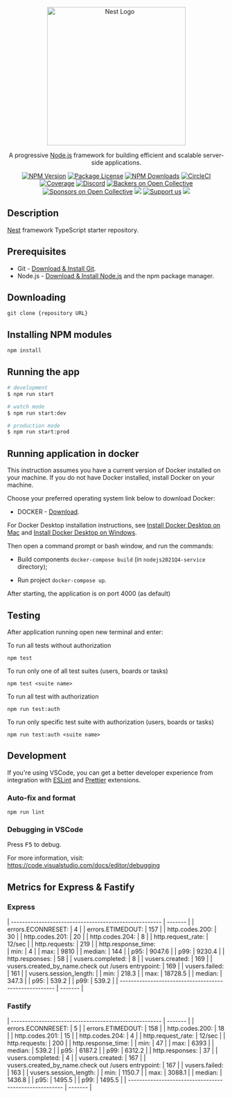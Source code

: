 <p align="center">
  <a href="http://nestjs.com/" target="blank"><img src="https://nestjs.com/img/logo_text.svg" width="320" alt="Nest Logo" /></a>
</p>

[circleci-image]: https://img.shields.io/circleci/build/github/nestjs/nest/master?token=abc123def456
[circleci-url]: https://circleci.com/gh/nestjs/nest

  <p align="center">A progressive <a href="http://nodejs.org" target="_blank">Node.js</a> framework for building efficient and scalable server-side applications.</p>
    <p align="center">
<a href="https://www.npmjs.com/~nestjscore" target="_blank"><img src="https://img.shields.io/npm/v/@nestjs/core.svg" alt="NPM Version" /></a>
<a href="https://www.npmjs.com/~nestjscore" target="_blank"><img src="https://img.shields.io/npm/l/@nestjs/core.svg" alt="Package License" /></a>
<a href="https://www.npmjs.com/~nestjscore" target="_blank"><img src="https://img.shields.io/npm/dm/@nestjs/common.svg" alt="NPM Downloads" /></a>
<a href="https://circleci.com/gh/nestjs/nest" target="_blank"><img src="https://img.shields.io/circleci/build/github/nestjs/nest/master" alt="CircleCI" /></a>
<a href="https://coveralls.io/github/nestjs/nest?branch=master" target="_blank"><img src="https://coveralls.io/repos/github/nestjs/nest/badge.svg?branch=master#9" alt="Coverage" /></a>
<a href="https://discord.gg/G7Qnnhy" target="_blank"><img src="https://img.shields.io/badge/discord-online-brightgreen.svg" alt="Discord"/></a>
<a href="https://opencollective.com/nest#backer" target="_blank"><img src="https://opencollective.com/nest/backers/badge.svg" alt="Backers on Open Collective" /></a>
<a href="https://opencollective.com/nest#sponsor" target="_blank"><img src="https://opencollective.com/nest/sponsors/badge.svg" alt="Sponsors on Open Collective" /></a>
  <a href="https://paypal.me/kamilmysliwiec" target="_blank"><img src="https://img.shields.io/badge/Donate-PayPal-ff3f59.svg"/></a>
    <a href="https://opencollective.com/nest#sponsor"  target="_blank"><img src="https://img.shields.io/badge/Support%20us-Open%20Collective-41B883.svg" alt="Support us"></a>
  <a href="https://twitter.com/nestframework" target="_blank"><img src="https://img.shields.io/twitter/follow/nestframework.svg?style=social&label=Follow"></a>
</p>
  <!--[![Backers on Open Collective](https://opencollective.com/nest/backers/badge.svg)](https://opencollective.com/nest#backer)
  [![Sponsors on Open Collective](https://opencollective.com/nest/sponsors/badge.svg)](https://opencollective.com/nest#sponsor)-->

## Description

[Nest](https://github.com/nestjs/nest) framework TypeScript starter repository.

## Prerequisites

- Git - [Download & Install Git](https://git-scm.com/downloads).
- Node.js - [Download & Install Node.js](https://nodejs.org/en/download/) and the npm package manager.

## Downloading

```
git clone {repository URL}
```

## Installing NPM modules

```
npm install
```

## Running the app

```bash
# development
$ npm run start

# watch mode
$ npm run start:dev

# production mode
$ npm run start:prod
```

## Running application in docker

This instruction assumes you have a current version of Docker installed on your machine. If you do not have Docker installed, install Docker on your machine.

Choose your preferred operating system link below to download Docker:
- DOCKER - [Download](https://docs.docker.com/get-started/#download-and-install-docker).

For Docker Desktop installation instructions, see [Install Docker Desktop on Mac](https://docs.docker.com/desktop/mac/install/) and  [Install Docker Desktop on Windows](https://docs.docker.com/desktop/windows/install/).

Then open a command prompt or bash window, and run the commands:

- Build components `docker-compose build` (in `nodejs2021Q4-service` directory);

- Run project `docker-compose up`.

After starting, the application is on port 4000 (as default) 

## Testing

After application running open new terminal and enter:

To run all tests without authorization

```
npm test
```

To run only one of all test suites (users, boards or tasks)

```
npm test <suite name>
```

To run all test with authorization

```
npm run test:auth
```

To run only specific test suite with authorization (users, boards or tasks)

```
npm run test:auth <suite name>
```

## Development

If you're using VSCode, you can get a better developer experience from integration with [ESLint](https://marketplace.visualstudio.com/items?itemName=dbaeumer.vscode-eslint) and [Prettier](https://marketplace.visualstudio.com/items?itemName=esbenp.prettier-vscode) extensions.

### Auto-fix and format

```
npm run lint
```

### Debugging in VSCode

Press <kbd>F5</kbd> to debug.

For more information, visit: https://code.visualstudio.com/docs/editor/debugging

## Metrics for Express & Fastify

### Express

| ------------------------------------------------------ | ------- |
| errors.ECONNRESET: | 4 |
| errors.ETIMEDOUT:                                      | 157     |
| http.codes.200:                                        | 30      |
| http.codes.201:                                        | 20      |
| http.codes.204:                                        | 8       |
| http.request_rate:                                     | 12/sec  |
| http.requests:                                         | 219     |
| http.response_time:                                              
|   min:                                                 | 4       |
|   max:                                                 | 9810    |
|   median:                                              | 144     |
|   p95:                                                 | 9047.6  |
|   p99:                                                 | 9230.4  |
| http.responses:                                        | 58      |
| vusers.completed:                                      | 8       |
| vusers.created:                                        | 169     |
| vusers.created_by_name.check out /users entrypoint:    | 169     |
| vusers.failed:                                         | 161     |
| vusers.session_length:                                           |
|   min:                                                 | 218.3   |
|   max:                                                 | 18728.5 |
|   median:                                              | 347.3   |
|   p95:                                                 | 539.2   |
|   p99:                                                 | 539.2   |
| ------------------------------------------------------ | ------- |

### Fastify

| ------------------------------------------------------ | ------- |
| errors.ECONNRESET:                                     | 5       |
| errors.ETIMEDOUT:                                      | 158     |
| http.codes.200:                                        | 18      |
| http.codes.201:                                        | 15      |
| http.codes.204:                                        | 4       |
| http.request_rate:                                     | 12/sec  |
| http.requests:                                         | 200     |
| http.response_time:                                              |
|   min:                                                 | 47      |
|   max:                                                 | 6393    |
|   median:                                              | 539.2   |
|   p95:                                                 | 6187.2  |
|   p99:                                                 | 6312.2  |
| http.responses:                                        | 37      |
| vusers.completed:                                      | 4       |
| vusers.created:                                        | 167     |
| vusers.created_by_name.check out /users entrypoint:    | 167     |
| vusers.failed:                                         | 163     |
| vusers.session_length:                                           |
|   min:                                                 | 1150.7  |
|   max:                                                 | 3088.1  |
|   median:                                              | 1436.8  |
|   p95:                                                 | 1495.5  |
|   p99:                                                 | 1495.5  |
| ------------------------------------------------------ | ------- |


